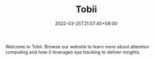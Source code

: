 ﻿---
weight: 
title: "Tobii"
description: "Welcome to Tobii. Browse our website to learn more about attention computing and how it leverages eye tracking to deliver insights."
date: 2022-03-25T21:57:40+08:00
lastmod: 2022-03-25T16:45:40+08:00
draft: false
authors: ["Metabd"]
featuredImage: "315.png"
link: "https://www.tobii.com/"
tags: ["Tobii","人机交互"]
categories: ["navigation"]
navigation: ["人机交互"]
lightgallery: true
toc: true
pinned: false
recommend: false
recommend1: false
---
Welcome to Tobii. Browse our website to learn more about attention computing and how it leverages eye tracking to deliver insights.
